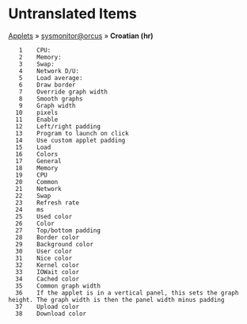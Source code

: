 # Untranslated Items
[Applets](../../../README.md) &#187; [sysmonitor@orcus](../README.md) &#187; **Croatian (hr)**

       1	CPU:
       2	Memory:
       3	Swap:
       4	Network D/U:
       5	Load average:
       6	Draw border
       7	Override graph width
       8	Smooth graphs
       9	Graph width
      10	pixels
      11	Enable
      12	Left/right padding
      13	Program to launch on click
      14	Use custom applet padding
      15	Load
      16	Colors
      17	General
      18	Memory
      19	CPU
      20	Common
      21	Network
      22	Swap
      23	Refresh rate
      24	ms
      25	Used color
      26	Color
      27	Top/bottom padding
      28	Border color
      29	Background color
      30	User color
      31	Nice color
      32	Kernel color
      33	IOWait color
      34	Cached color
      35	Common graph width
      36	If the applet is in a vertical panel, this sets the graph height. The graph width is then the panel width minus padding
      37	Upload color
      38	Download color

